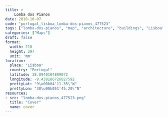```yaml
---
title: > 
    Lomba dos Pianos
date: 2018-10-07
code: "portugal_lisboa_lomba-dos-pianos_477523"
tags: ["lomba-dos-pianos", "map", "architecture", "buildings", "Lisboa", "Portugal"]
categories: ["Maps"]
draft: false
format:
  width: 210
  height: 297
  unit: 'mm'
location:
  place: "Lisboa"
  country: "Portugal"
  latitude: 38.8940104809072
  longitude: -9.438186726027592
  prettyLat: "9\u00b04'11.35\"W"
  prettyLon: "38\u00b051'45.20\"N"
resources:
- src: "lomba-dos-pianos_477523.png"
  title: "Cover"
  name: cover
---
```

